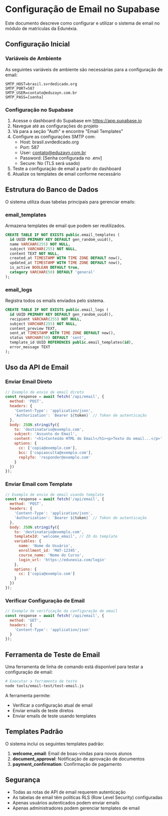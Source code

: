 # Configuração de Email no Supabase

Este documento descreve como configurar e utilizar o sistema de email no módulo de matrículas da Edunéxia.

## Configuração Inicial

### Variáveis de Ambiente

As seguintes variáveis de ambiente são necessárias para a configuração de email:

```
SMTP_HOST=brasil.svrdedicado.org
SMTP_PORT=587
SMTP_USER=contato@eduzayn.com.br
SMTP_PASS=[senha]
```

### Configuração no Supabase

1. Acesse o dashboard do Supabase em https://app.supabase.io
2. Navegue até as configurações do projeto
3. Vá para a seção "Auth" e encontre "Email Templates"
4. Configure as configurações SMTP com:
   - Host: brasil.svrdedicado.org
   - Port: 587
   - User: contato@eduzayn.com.br
   - Password: [Senha configurada no .env]
   - Secure: No (TLS será usado)
5. Teste a configuração de email a partir do dashboard
6. Atualize os templates de email conforme necessário

## Estrutura do Banco de Dados

O sistema utiliza duas tabelas principais para gerenciar emails:

### email_templates

Armazena templates de email que podem ser reutilizados.

```sql
CREATE TABLE IF NOT EXISTS public.email_templates (
  id UUID PRIMARY KEY DEFAULT gen_random_uuid(),
  name VARCHAR(255) NOT NULL,
  subject VARCHAR(255) NOT NULL,
  content TEXT NOT NULL,
  created_at TIMESTAMP WITH TIME ZONE DEFAULT now(),
  updated_at TIMESTAMP WITH TIME ZONE DEFAULT now(),
  is_active BOOLEAN DEFAULT true,
  category VARCHAR(50) DEFAULT 'general'
);
```

### email_logs

Registra todos os emails enviados pelo sistema.

```sql
CREATE TABLE IF NOT EXISTS public.email_logs (
  id UUID PRIMARY KEY DEFAULT gen_random_uuid(),
  recipient VARCHAR(255) NOT NULL,
  subject VARCHAR(255) NOT NULL,
  content_preview TEXT,
  sent_at TIMESTAMP WITH TIME ZONE DEFAULT now(),
  status VARCHAR(50) DEFAULT 'sent',
  template_id UUID REFERENCES public.email_templates(id),
  error_message TEXT
);
```

## Uso da API de Email

### Enviar Email Direto

```javascript
// Exemplo de envio de email direto
const response = await fetch('/api/email', {
  method: 'POST',
  headers: {
    'Content-Type': 'application/json',
    'Authorization': `Bearer ${token}` // Token de autenticação
  },
  body: JSON.stringify({
    to: 'destinatario@exemplo.com',
    subject: 'Assunto do Email',
    content: '<h1>Conteúdo HTML do Email</h1><p>Texto do email...</p>',
    options: {
      cc: ['copia@exemplo.com'],
      bcc: ['copiaoculta@exemplo.com'],
      replyTo: 'responder@exemplo.com'
    }
  })
});
```

### Enviar Email com Template

```javascript
// Exemplo de envio de email usando template
const response = await fetch('/api/email', {
  method: 'POST',
  headers: {
    'Content-Type': 'application/json',
    'Authorization': `Bearer ${token}` // Token de autenticação
  },
  body: JSON.stringify({
    to: 'destinatario@exemplo.com',
    templateId: 'welcome_email', // ID do template
    variables: {
      name: 'Nome do Usuário',
      enrollment_id: 'MAT-12345',
      course_name: 'Nome do Curso',
      login_url: 'https://edunexia.com/login'
    },
    options: {
      cc: ['copia@exemplo.com']
    }
  })
});
```

### Verificar Configuração de Email

```javascript
// Exemplo de verificação da configuração de email
const response = await fetch('/api/email', {
  method: 'GET',
  headers: {
    'Content-Type': 'application/json'
  }
});
```

## Ferramenta de Teste de Email

Uma ferramenta de linha de comando está disponível para testar a configuração de email:

```bash
# Executar a ferramenta de teste
node tools/email-test/test-email.js
```

A ferramenta permite:
- Verificar a configuração atual de email
- Enviar emails de teste diretos
- Enviar emails de teste usando templates

## Templates Padrão

O sistema inclui os seguintes templates padrão:

1. **welcome_email**: Email de boas-vindas para novos alunos
2. **document_approval**: Notificação de aprovação de documentos
3. **payment_confirmation**: Confirmação de pagamento

## Segurança

- Todas as rotas de API de email requerem autenticação
- As tabelas de email têm políticas RLS (Row Level Security) configuradas
- Apenas usuários autenticados podem enviar emails
- Apenas administradores podem gerenciar templates de email
